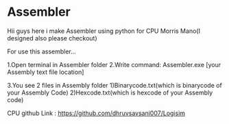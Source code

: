 # Assembler

Hii guys here i make Assembler using python for CPU Morris Mano(I designed also please checkout)

For use this assembler...

1.Open terminal in Assembler folder
2.Write command:
 Assembler.exe [your Assembly text file location] 

3.You see 2 files in Assembly folder 
	1)Binarycode.txt(which is binarycode of your Assembly Code)
	2)Hexcode.txt(which is hexcode of your Assembly code)

CPU github Link : https://github.com/dhruvsavsani007/Logisim
